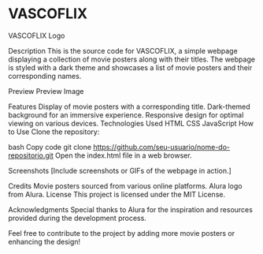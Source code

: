 # VASCOFLIX
VASCOFLIX Logo

Description
This is the source code for VASCOFLIX, a simple webpage displaying a collection of movie posters along with their titles. The webpage is styled with a dark theme and showcases a list of movie posters and their corresponding names.

Preview
Preview Image

Features
Display of movie posters with a corresponding title.
Dark-themed background for an immersive experience.
Responsive design for optimal viewing on various devices.
Technologies Used
HTML
CSS
JavaScript
How to Use
Clone the repository:

bash
Copy code
git clone https://github.com/seu-usuario/nome-do-repositorio.git
Open the index.html file in a web browser.

Screenshots
[Include screenshots or GIFs of the webpage in action.]

Credits
Movie posters sourced from various online platforms.
Alura logo from Alura.
License
This project is licensed under the MIT License.

Acknowledgments
Special thanks to Alura for the inspiration and resources provided during the development process.

Feel free to contribute to the project by adding more movie posters or enhancing the design!
